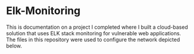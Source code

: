 # Elk-Monitoring
This is documentation on a project I completed where I built a cloud-based solution that uses ELK stack monitoring for vulnerable web applications. The files in this repository were used to configure the network depicted below.

